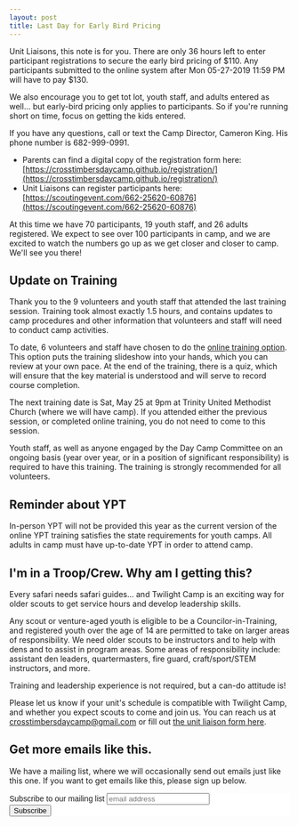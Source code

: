 ```yaml
---
layout: post
title: Last Day for Early Bird Pricing
---
```


Unit Liaisons, this note is for you.  There are only 36 hours left to enter participant registrations to secure the early bird pricing of $110.  Any participants submitted to the online system after Mon 05-27-2019 11:59 PM will have to pay $130.

We also encourage you to get tot lot, youth staff, and adults entered as well... but early-bird pricing only applies to participants.  So if you're running short on time, focus on getting the kids entered.

If you have any questions, call or text the Camp Director, Cameron King.  His phone number is 682-999-0991.

- Parents can find a digital copy of the registration form here: [https://crosstimbersdaycamp.github.io/registration/](https://crosstimbersdaycamp.github.io/registration/)
- Unit Liaisons can register participants here: [https://scoutingevent.com/662-25620-60876](https://scoutingevent.com/662-25620-60876)

At this time we have 70 participants, 19 youth staff, and 26 adults registered.  We expect to see over 100 participants in camp, and we are excited to watch the numbers go up as we get closer and closer to camp.  We'll see you there! 

## Update on Training

Thank you to the 9 volunteers and youth staff that attended the last training session.  Training took almost exactly 1.5 hours, and contains updates to camp procedures and other information that volunteers and staff will need to conduct camp activities.

To date, 6 volunteers and staff have chosen to do the [online training option](https://crosstimbersdaycamp.github.io/2019/05/08/get-dinosaur-trained/).  This option puts the training slideshow into your hands, which you can review at your own pace.  At the end of the training, there is a quiz, which will ensure that the key material is understood and will serve to record course completion.

The next training date is Sat, May 25 at 9pm at Trinity United Methodist Church (where we will have camp).  If you attended either the previous session, or completed online training, you do not need to come to this session.

Youth staff, as well as anyone engaged by the Day Camp Committee on an ongoing basis (year over year, or in a position of significant responsibility) is required to have this training.  The training is strongly recommended for all volunteers. 

## Reminder about YPT

In-person YPT will not be provided this year as the current version of the online YPT training satisfies the state requirements for youth camps.  All adults in camp must have up-to-date YPT in order to attend camp. 

## I'm in a Troop/Crew.  Why am I getting this?

Every safari needs safari guides... and Twilight Camp is an exciting way for older scouts to get service hours and develop leadership skills. 

Any scout or venture-aged youth is eligible to be a Councilor-in-Training, and registered youth over the age of 14 are permitted to take on larger areas of responsibility.  We need older scouts to be instructors and to help with dens and to assist in program areas.  Some areas of responsibility include: assistant den leaders, quartermasters, fire guard, craft/sport/STEM instructors, and more.

Training and leadership experience is not required, but a can-do attitude is!

Please let us know if your unit's schedule is compatible with Twilight Camp, and whether you expect scouts to come and join us.  You can reach us at [crosstimbersdaycamp@gmail.com](mailto:crosstimbersdaycamp@gmail.com) or fill out [the unit liaison form here](/units/).

## Get more emails like this.

We have a mailing list, where we will occasionally send out emails just like this one.  If you want to get emails like this, please sign up below.

<!-- Begin Mailchimp Signup Form -->
<link href="//cdn-images.mailchimp.com/embedcode/slim-10_7.css" rel="stylesheet" type="text/css">
<style type="text/css">
	#mc_embed_signup{background:#fff; clear:left; font:14px Helvetica,Arial,sans-serif; }
	/* Add your own Mailchimp form style overrides in your site stylesheet or in this style block.
	   We recommend moving this block and the preceding CSS link to the HEAD of your HTML file. */
</style>
<div id="mc_embed_signup">
<form action="https://crosstimbersdistrict.us20.list-manage.com/subscribe/post?u=891c0ef10c4e37d9e4be81b22&amp;id=9952788ab8" method="post" id="mc-embedded-subscribe-form" name="mc-embedded-subscribe-form" class="validate" target="_blank" novalidate>
    <div id="mc_embed_signup_scroll">
	<label for="mce-EMAIL">Subscribe to our mailing list</label>
	<input type="email" value="" name="EMAIL" class="email" id="mce-EMAIL" placeholder="email address" required>
    <!-- real people should not fill this in and expect good things - do not remove this or risk form bot signups-->
    <div style="position: absolute; left: -5000px;" aria-hidden="true"><input type="text" name="b_891c0ef10c4e37d9e4be81b22_9952788ab8" tabindex="-1" value=""></div>
    <div class="clear"><input type="submit" value="Subscribe" name="subscribe" id="mc-embedded-subscribe" class="button"></div>
    </div>
</form>
</div>

<!--End mc_embed_signup-->
